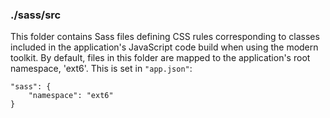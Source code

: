 ### ./sass/src

This folder contains Sass files defining CSS rules corresponding to classes
included in the application's JavaScript code build when using the modern toolkit.
By default, files in this folder are mapped to the application's root namespace, 'ext6'.
This is set in `"app.json"`:

    "sass": {
        "namespace": "ext6"
    }